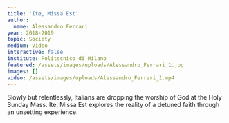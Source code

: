 ```yaml
---
title: 'Ite, Missa Est'
author:
  name: Alessandro Ferrari
year: 2018-2019
topic: Society
medium: Video
interactive: false
institute: Politecnico di Milano
featured: /assets/images/uploads/Alessandro_Ferrari_1.jpg
images: []
video: /assets/images/uploads/Alessandro_Ferrari_1.mp4
---
```

Slowly but relentlessly, Italians are dropping the worship of God at the Holy Sunday Mass. Ite, Missa Est explores the reality of a detuned faith through an unsetting experience.
